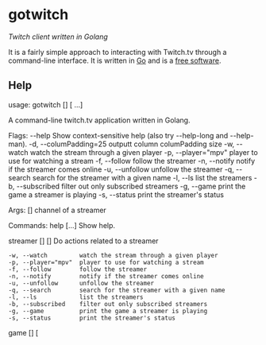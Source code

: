 # gotwitch
*Twitch client written in Golang*

It is a fairly simple approach to interacting with Twitch.tv through a command-line interface.
It is written in [Go](https://golang.org/) and is a [free software](https://www.fsf.org/about/what-is-free-software).

## Help
usage: gotwitch [<flags>] <command> [<args> ...]

A command-line twitch.tv application written in Golang.

Flags:
      --help             Show context-sensitive help (also try --help-long and --help-man).
  -d, --columPadding=25  outputt column columPadding size
  -w, --watch            watch the stream through a given player
  -p, --player="mpv"     player to use for watching a stream
  -f, --follow           follow the streamer
  -n, --notify           notify if the streamer comes online
  -u, --unfollow         unfollow the streamer
  -q, --search           search for the streamer with a given name
  -l, --ls               list the streamers
  -b, --subscribed       filter out only subscribed streamers
  -g, --game             print the game a streamer is playing
  -s, --status           print the streamer's status

Args:
  [<channel>]  channel of a streamer

Commands:
  help [<command>...]
    Show help.


  streamer [<flags>] [<channel>]
    Do actions related to a streamer

    -w, --watch         watch the stream through a given player
    -p, --player="mpv"  player to use for watching a stream
    -f, --follow        follow the streamer
    -n, --notify        notify if the streamer comes online
    -u, --unfollow      unfollow the streamer
    -q, --search        search for the streamer with a given name
    -l, --ls            list the streamers
    -b, --subscribed    filter out only subscribed streamers
    -g, --game          print the game a streamer is playing
    -s, --status        print the streamer's status

  game [<flags>] [<title>]
    Do actions related to a game

    -o, --offset=0  game list view starting point
    -l, --limit=10  game list view length

  setup [<flags>]
    setup procedure

    --username=USERNAME        twitch.tv channel
    --access-token="generate"  a generated access token provided by twitch.tv
    --player=PLAYER            video player to use for stream watching by default
    --padding=25               padding to use for column width in output
